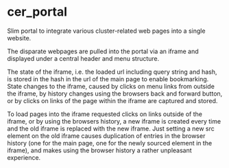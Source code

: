 cer_portal
==========

Slim portal to integrate various cluster-related web pages into a single website.

The disparate webpages are pulled into the portal via an iframe and displayed under a central header and menu structure.

The state of the iframe, i.e. the loaded url including query string and hash, is stored in the hash in the url of the main page to enable bookmarking.
State changes to the iframe, caused by clicks on menu links from outside the iframe, by history changes using the browsers back and forward button, or by clicks on links of the page within the iframe are captured and stored.

To load pages into the iframe requested clicks on links outside of the iframe, or by using the browsers history, a new iframe is created every time and the old iframe is replaced with the new iframe. 
Just setting a new src element on the old iframe causes duplication of entries in the browser history (one for the main page, one for the newly sourced element in the iframe), and makes using the browser history a rather unpleasant experience.

